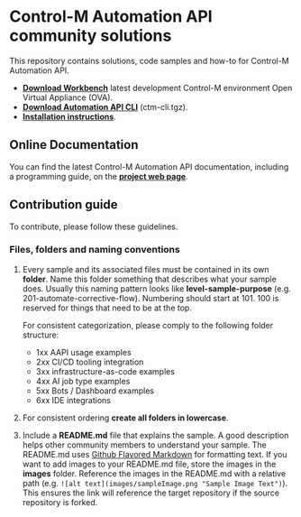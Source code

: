 # Control-M Automation API community solutions

This repository contains solutions, code samples and how-to for Control-M Automation API.  
+ [**Download Workbench**](https://s3-us-west-2.amazonaws.com/controlm-appdev/release/v5/workbench_ova-9.0.00.500-20171107.170253-28.ova) latest development Control-M environment Open Virtual Appliance (OVA).  
+ [**Download Automation API CLI**](https://s3-us-west-2.amazonaws.com/controlm-appdev/release/v5/ctm-cli.tgz) (ctm-cli.tgz).  
+ [**Installation instructions**](https://docs.bmc.com/docs/display/public/workloadautomation/Control-M+Automation+API+-+Installation).  

## Online Documentation
You can find the latest Control-M Automation API documentation, including a programming guide, on the [**project web page**](https://docs.bmc.com/docs/display/public/workloadautomation/Control-M+Automation+API+-+Getting+Started+Guide).

## Contribution guide
To contribute, please follow these guidelines.

### Files, folders and naming conventions
1. Every sample and its associated files must be contained in its own **folder**. Name this folder something that describes what your sample does. Usually this naming pattern looks like **level-sample-purpose** (e.g. 201-automate-corrective-flow). Numbering should start at 101. 100 is reserved for things that need to be at the top.

      For consistent categorization, please comply to the following folder structure:
      + 1xx AAPI usage examples
      + 2xx CI/CD tooling integration
      + 3xx infrastructure-as-code examples
      + 4xx AI job type examples
      + 5xx Bots / Dashboard examples
      + 6xx IDE integrations

2. For consistent ordering **create all folders in lowercase**.
3. Include a **README.md** file that explains the sample. A good description helps other community members to understand your sample. The README.md uses [Github Flavored Markdown](https://guides.github.com/features/mastering-markdown/) for formatting text. If you want to add images to your README.md file, store the images in the **images** folder. Reference the images in the README.md with a relative path (e.g. `![alt text](images/sampleImage.png "Sample Image Text")`). This ensures the link will reference the target repository if the source repository is forked.
